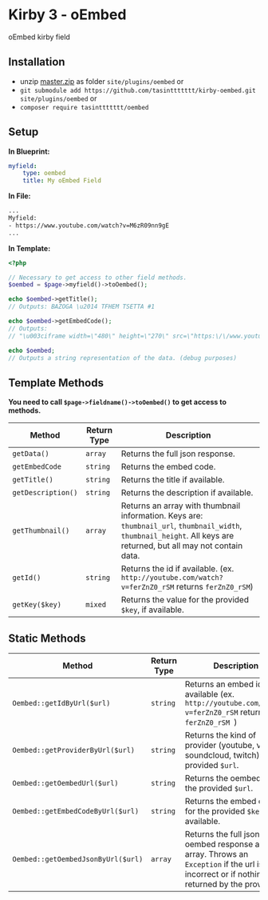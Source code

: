 # Kirby 3 - oEmbed

oEmbed kirby field

## Installation

- unzip [master.zip](https://github.com/tasinttttttt/kirby-oembed/archive/master.zip) as folder `site/plugins/oembed` or
- `git submodule add https://github.com/tasinttttttt/kirby-oembed.git site/plugins/oembed` or
- `composer require tasinttttttt/oembed`

## Setup

**In Blueprint:**

```yaml
myfield:
	type: oembed
	title: My oEmbed Field
```

**In File:**

```txt
...
Myfield:
- https://www.youtube.com/watch?v=M6zR09nn9gE
...

```
**In Template:**

```php
<?php

// Necessary to get access to other field methods.
$oembed = $page->myfield()->toOembed();

echo $oembed->getTitle();
// Outputs: BAZOGA \u2014 TFHEM TSETTA #1

echo $oembed->getEmbedCode();
// Outputs:
// "\u003ciframe width=\"480\" height=\"270\" src=\"https:\/\/www.youtube.com\/embed\/M6zR09nn9gE?feature=oembed\" frameborder=\"0\" allow=\"accelerometer; autoplay; encrypted-media; gyroscope; picture-in-picture\" allowfullscreen\u003e\u003c\/iframe\u003e"

echo $oembed;
// Outputs a string representation of the data. (debug purposes)
```

## Template Methods

**You need to call `$page->fieldname()->toOembed()` to get access to methods.**

Method | Return Type | Description
--- | --- | ---
`getData()` | `array` | Returns the full json response.
`getEmbedCode` | `string` | Returns the embed code.
`getTitle()` | `string` | Returns the title if available.
`getDescription()` | `string` | Returns the description if available.
`getThumbnail()` | `array` | Returns an array with thumbnail information. Keys are: `thumbnail_url`, `thumbnail_width`, `thumbnail_height`. All keys are returned, but all may not contain data.
`getId()` | `string` | Returns the id if available. (ex. `http://youtube.com/watch?v=ferZnZ0_rSM` returns `ferZnZ0_rSM`)
`getKey($key)` | `mixed` | Returns the value for the provided `$key`, if available.


## Static Methods

Method | Return Type | Description
--- | --- | ---
`Oembed::getIdByUrl($url)` | `string` | Returns an embed id if available (ex. `http://youtube.com/watch?v=ferZnZ0_rSM` returns `ferZnZ0_rSM `)
`Oembed::getProviderByUrl($url)` | `string` | Returns the kind of provider (youtube, vimeo, soundcloud, twitch) for the provided `$url`.
`Oembed::getOembedUrl($url)` | `string` | Returns the oembed url for the provided `$url`.
`Oembed::getEmbedCodeByUrl($url)` | `string` | Returns the embed code for the provided `$key`, if available.
`Oembed::getOembedJsonByUrl($url)` | `array` | Returns the full json oembed response as an array. Throws an `Exception` if the url is incorrect or if nothing was returned by the provider.